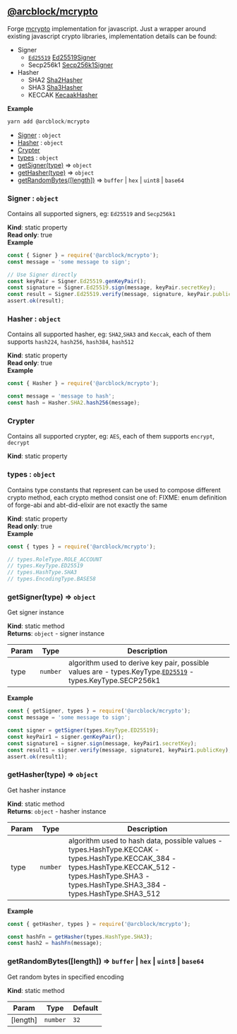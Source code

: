 
## [**@arcblock/mcrypto**](https://github.com/arcblock/mcrypto)

Forge [mcrypto](https://github.com/ArcBlock/mcrypto) implementation for javascript.
Just a wrapper around existing javascript crypto libraries, implementation details can be found:

* Signer
  * [`Ed25519`](https://github.com/ArcBlock/forge-js/commit/Ed25519) [Ed25519Signer](Ed25519Signer)
  * Secp256k1 [Secp256k1Signer](Secp256k1Signer)
* Hasher
  * SHA2 [Sha2Hasher](Sha2Hasher)
  * SHA3 [Sha3Hasher](Sha3Hasher)
  * KECCAK [KecaakHasher](KecaakHasher)

**Example**  

```js
yarn add @arcblock/mcrypto
```

* [Signer](#Signer) : `object`
* [Hasher](#Hasher) : `object`
* [Crypter](#Crypter)
* [types](#types) : `object`
* [getSigner(type)](#getSigner) ⇒ `object`
* [getHasher(type)](#getHasher) ⇒ `object`
* [getRandomBytes(\[length\])](#getRandomBytes) ⇒ `buffer` \| `hex` \| `uint8` \| `base64`

### Signer : `object`

Contains all supported signers, eg: `Ed25519` and `Secp256k1`

**Kind**: static property  
**Read only**: true  
**Example**  

```js
const { Signer } = require('@arcblock/mcrypto');
const message = 'some message to sign';

// Use Signer directly
const keyPair = Signer.Ed25519.genKeyPair();
const signature = Signer.Ed25519.sign(message, keyPair.secretKey);
const result = Signer.Ed25519.verify(message, signature, keyPair.publicKey);
assert.ok(result);
```

### Hasher : `object`

Contains all supported hasher, eg: `SHA2`,`SHA3` and `Keccak`, each of them supports `hash224`, `hash256`, `hash384`, `hash512`

**Kind**: static property  
**Read only**: true  
**Example**  

```js
const { Hasher } = require('@arcblock/mcrypto');

const message = 'message to hash';
const hash = Hasher.SHA2.hash256(message);
```

### Crypter

Contains all supported crypter, eg: `AES`, each of them supports `encrypt`, `decrypt`

**Kind**: static property   

### types : `object`

Contains type constants that represent can be used to compose different crypto method, each crypto method consist one of:
FIXME: enum definition of forge-abi and abt-did-elixir are not exactly the same

**Kind**: static property  
**Read only**: true  
**Example**  

```js
const { types } = require('@arcblock/mcrypto');

// types.RoleType.ROLE_ACCOUNT
// types.KeyType.ED25519
// types.HashType.SHA3
// types.EncodingType.BASE58
```

### getSigner(type) ⇒ `object`

Get signer instance

**Kind**: static method  
**Returns**: `object` - signer instance  

| Param | Type     | Description                                                                                                                                                       |
| ----- | -------- | ----------------------------------------------------------------------------------------------------------------------------------------------------------------- |
| type  | `number` | algorithm used to derive key pair, possible values are - types.KeyType.[`ED25519`](https://github.com/ArcBlock/forge-js/commit/ED25519) - types.KeyType.SECP256k1 |

**Example**  

```js
const { getSigner, types } = require('@arcblock/mcrypto');
const message = 'some message to sign';

const signer = getSigner(types.KeyType.ED25519);
const keyPair1 = signer.genKeyPair();
const signature1 = signer.sign(message, keyPair1.secretKey);
const result1 = signer.verify(message, signature1, keyPair1.publicKey);
assert.ok(result1);
```

### getHasher(type) ⇒ `object`

Get hasher instance

**Kind**: static method  
**Returns**: `object` - hasher instance  

| Param | Type     | Description                                                                                                                                                                                            |
| ----- | -------- | ------------------------------------------------------------------------------------------------------------------------------------------------------------------------------------------------------ |
| type  | `number` | algorithm used to hash data, possible values - types.HashType.KECCAK - types.HashType.KECCAK_384 - types.HashType.KECCAK_512 - types.HashType.SHA3 - types.HashType.SHA3_384 - types.HashType.SHA3_512 |

**Example**  

```js
const { getHasher, types } = require('@arcblock/mcrypto');

const hashFn = getHasher(types.HashType.SHA3);
const hash2 = hashFn(message);
```

### getRandomBytes([length]) ⇒ `buffer` \| `hex` \| `uint8` \| `base64`

Get random bytes in specified encoding

**Kind**: static method   

| Param    | Type     | Default |
| -------- | -------- | ------- |
| [length] | `number` | `32`    |
